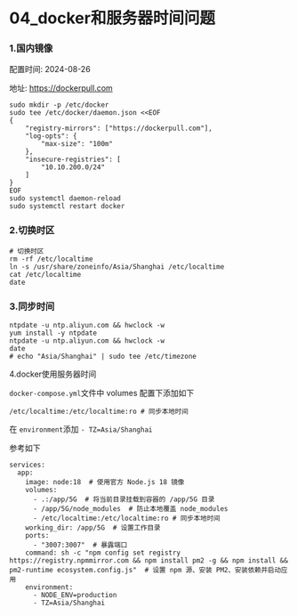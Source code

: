 # 04_docker和服务器时间问题

### 1.国内镜像

配置时间: 2024-08-26

地址: https://dockerpull.com

```shell
sudo mkdir -p /etc/docker
sudo tee /etc/docker/daemon.json <<EOF
{
    "registry-mirrors": ["https://dockerpull.com"],
    "log-opts": {
        "max-size": "100m"
    },
    "insecure-registries": [
        "10.10.200.0/24"
    ]
}
EOF
sudo systemctl daemon-reload
sudo systemctl restart docker
```



### 2.切换时区

```shell
# 切换时区
rm -rf /etc/localtime
ln -s /usr/share/zoneinfo/Asia/Shanghai /etc/localtime
cat /etc/localtime
date
```

### 3.同步时间

```shell
ntpdate -u ntp.aliyun.com && hwclock -w 
yum install -y ntpdate
ntpdate -u ntp.aliyun.com && hwclock -w 
date
# echo "Asia/Shanghai" | sudo tee /etc/timezone
```

4.docker使用服务器时间

`docker-compose.yml`文件中 volumes 配置下添加如下

`/etc/localtime:/etc/localtime:ro # 同步本地时间`

在 `environment`添加 `- TZ=Asia/Shanghai`

参考如下

```
services:
  app:
    image: node:18  # 使用官方 Node.js 18 镜像
    volumes:
      - .:/app/5G  # 将当前目录挂载到容器的 /app/5G 目录
      - /app/5G/node_modules  # 防止本地覆盖 node_modules
      - /etc/localtime:/etc/localtime:ro # 同步本地时间
    working_dir: /app/5G  # 设置工作目录
    ports:
      - "3007:3007"  # 暴露端口
    command: sh -c "npm config set registry https://registry.npmmirror.com && npm install pm2 -g && npm install && pm2-runtime ecosystem.config.js"  # 设置 npm 源、安装 PM2、安装依赖并启动应用
    environment:
      - NODE_ENV=production
      - TZ=Asia/Shanghai
```

